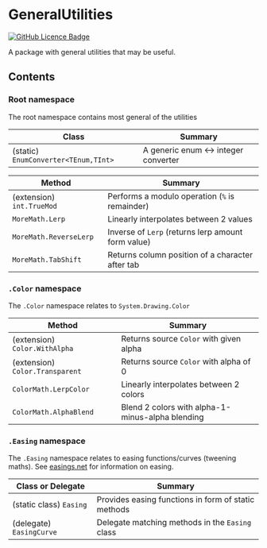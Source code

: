 # GeneralUtilities

[![GitHub Licence Badge](https://img.shields.io/github/license/Rephidock/Rephidock.GeneralUtilities)](https://github.com/Rephidock/Rephidock.GeneralUtilities/blob/main/LICENSE)

 A package with general utilities that may be useful.

## Contents



### Root namespace

The root namespace contains most general of the utilities

| Class                                | Summary                              |
| ------------------------------------ | ------------------------------------ |
| (static) `EnumConverter<TEnum,TInt>` | A generic enum <-> integer converter |

| Method                    | Summary                                            |
| ------------------------- | -------------------------------------------------- |
| (extension) `int.TrueMod` | Performs a modulo operation (`%` is remainder)     |
| `MoreMath.Lerp`           | Linearly interpolates between 2 values             |
| `MoreMath.ReverseLerp`    | Inverse of `Lerp` (returns lerp amount form value) |
| `MoreMath.TabShift`       | Returns column position of a character after tab   |



### `.Color` namespace

The `.Color` namespace relates to `System.Drawing.Color`

| Method                          | Summary                                          |
| ------------------------------- | ------------------------------------------------ |
| (extension) `Color.WithAlpha`   | Returns source `Color` with given alpha          |
| (extension) `Color.Transparent` | Returns source `Color` with alpha of 0           |
| `ColorMath.LerpColor`           | Linearly interpolates between 2 colors           |
| `ColorMath.AlphaBlend`          | Blend 2 colors with alpha-1-minus-alpha blending |



### `.Easing` namespace

The `.Easing` namespace relates to easing functions/curves (tweening maths). See [easings.net](https://easings.net) for information on easing.

| Class or Delegate        | Summary                                             |
| ------------------------ | --------------------------------------------------- |
| (static class) `Easing`  | Provides easing functions in form of static methods |
| (delegate) `EasingCurve` | Delegate matching methods in the `Easing` class     |